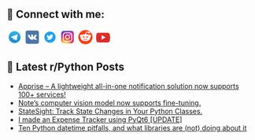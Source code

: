 ## 🔎 Connect with me:
[<img src="https://github.com/bullbesh/bullbesh/blob/main/images/Telegram.png" width="32" height="32" />](https://t.me/bullbesh)
[<img src="https://github.com/bullbesh/bullbesh/blob/main/images/VK.png" width="32" height="32" />](https://vk.com/bullbesh)
[<img src="https://github.com/bullbesh/bullbesh/blob/main/images/Twitter.png" width="32" height="32" />](https://twitter.com/bullbesh1)
[<img src="https://github.com/bullbesh/bullbesh/blob/main/images/Instagram.png" width="32" height="32" />](https://www.instagram.com/bullbesh)
[<img src="https://github.com/bullbesh/bullbesh/blob/main/images/Reddit.png" width="32" height="32" />](https://www.reddit.com/user/bullbesh)
[<img src="https://github.com/bullbesh/bullbesh/blob/main/images/YouTube.png" width="32" height="32" />](https://www.youtube.com/channel/UCtfjRs6uzgq5mfm8S06WTcg)

## 📕 Latest r/Python Posts
<!-- BLOG-POST-LIST:START -->
- [Apprise – A lightweight all-in-one notification solution now supports 100+ services!](https://www.reddit.com/r/Python/comments/1ag9juz/apprise_a_lightweight_allinone_notification/)
- [Note’s computer vision model now supports fine-tuning.](https://www.reddit.com/r/Python/comments/1ag8c41/notes_computer_vision_model_now_supports/)
- [StateSight: Track State Changes in Your Python Classes.](https://www.reddit.com/r/Python/comments/1ag7ody/statesight_track_state_changes_in_your_python/)
- [I made an Expense Tracker using PyQt6 [UPDATE]](https://www.reddit.com/r/Python/comments/1ag75tr/i_made_an_expense_tracker_using_pyqt6_update/)
- [Ten Python datetime pitfalls, and what libraries are &lpar;not&rpar; doing about it](https://www.reddit.com/r/Python/comments/1ag6uxc/ten_python_datetime_pitfalls_and_what_libraries/)
<!-- BLOG-POST-LIST:END -->
